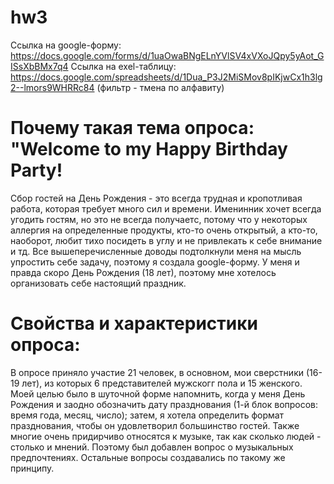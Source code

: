# hw3

Ссылка на google-форму: https://docs.google.com/forms/d/1uaOwaBNgELnYVlSV4xVXoJQpy5yAot_GISsXbBMx7q4
Ссылка на exel-таблицу: https://docs.google.com/spreadsheets/d/1Dua_P3J2MiSMov8pIKjwCx1h3lg2--lmors9WHRRc84 (фильтр - тмена по алфавиту)

# Почему такая тема опроса: "Welcome to my Happy Birthday Party!
Сбор гостей на День Рождения - это всегда трудная и кропотливая работа, которая требует много сил и времени. Именинник хочет всегда угодить гостям, но это не всегда получаетс, потому что у некоторых аллергия на определенные продукты, кто-то очень открытый, а кто-то, наоборот, любит тихо посидеть в углу и не привлекать к себе внимание и тд. Все вышеперечисленные доводы подтолкнули меня на мысль упростить себе задачу, поэтому я создала google-форму. У меня и правда скоро День Рождения (18 лет), поэтому мне хотелось организовать себе настоящий праздник. 

# Свойства и характеристики опроса:
В опросе приняло участие 21 человек, в основном, мои сверстники (16-19 лет), из которых 6 представителей мужскогг пола и 15 женского. Моей целью было в шуточной форме напомнить, когда у меня День Рождения и заодно обозначить дату празднования (1-й блок вопросов: время года, месяц, число); затем, я хотела определить формат празднования, чтобы он удовлетворил большинство гостей. Также многие очень придирчиво относятся к музыке, так как сколько людей - столько и мнений. Поэтому был добавлен вопрос о музыкальных предпочтениях. Остальные вопросы создавались по такому же принципу.
